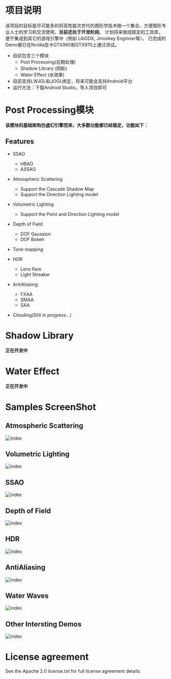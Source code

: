 # 项目说明
该项目的目标是尽可能多的将高性能次世代的图形学技术做一个集合，方便图形专业人士的学习和交流使用，<b>目前还处于开发阶段</b>。
计划将来做成稳定的工具库，便于集成到其它的游戏引擎中（例如 LibGDX, Jmonkey Enginner等）。
已完成的Demo都已在Nvidia显卡GTX960和GTX970上通过测试。<br>
+ 目前包含三个模块
    - Post Processing(后期处理)
    - Shadow Library (阴影)
    - Water Effect (水效果)
+ 目前支持LWJGL和JOGL绑定，将来可能会支持Android平台
+ 运行方法：下载Android Studio，导入项目即可

# Post Processing模块
**该模块的基础架构仿虚幻引擎而来，大多数功能都已经稳定，功能如下：**
## Features
+ SSAO
  - HBAO
  - ASSAO

+ Atmospheric Scattering
  - Support the Cascade Shadow Map
  - Support the Direction Lighting model

+ Volumetric Lighting
  - Support the Point and Direction Lighting model

+ Depth of Field
  - DOF Gaussion
  - DOF Bokeh

+ Tone mapping

+ HDR
  - Lens flare
  - Light Streaker

+ AntiAliasing
  - FXAA
  - SMAA
  - SAA
+ Clouding(Still in progress...)

# Shadow Library
**正在开发中**

# Water Effect
**正在开发中**

# Samples ScreenShot
## Atmospheric Scattering
![index](https://github.com/mzhg/PostProcessingWork/blob/master/screenshot/OutDoor.jpg)
## Volumetric Lighting
![index](https://github.com/mzhg/PostProcessingWork/blob/master/screenshot/VolumetricLighting.jpg)
## SSAO
![index](https://github.com/mzhg/PostProcessingWork/blob/master/screenshot/SSAO.jpg)
## Depth of Field
![index](https://github.com/mzhg/PostProcessingWork/blob/master/screenshot/DOF.jpg)
## HDR
![index](https://github.com/mzhg/PostProcessingWork/blob/master/screenshot/HDR.jpg)
## AntiAliasing
![index](https://github.com/mzhg/PostProcessingWork/blob/master/screenshot/AntiAliasing.jpg)
## Water Waves
![index](https://github.com/mzhg/PostProcessingWork/blob/master/screenshot/WaterWave.jpg)
## Other Intersting Demos
![index](https://github.com/mzhg/PostProcessingWork/blob/master/screenshot/Other.jpg)

# License agreement

See the Apache 2.0 license.txt for full license agreement details.